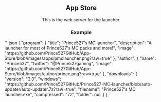 <h2 align="center">App Store</h2>

<p align="center">This is the web server for the launcher.</p>

<h3 align="center">Example</h3>
```json
{
    "program": {
        "title": "Prince527's MC launcher",
        "description": "A launcher for most of Prince527's MC packs and more!",
        "image": "https://github.com/Prince527GitHub/App-Store/blob/images/apps/pmclauncher.png?raw=true"
    },
    "author": {
        "name": "Prince527",
        "twitter": "@Prince527gaming",
        "image": "https://github.com/Prince527GitHub/App-Store/blob/images/author/prince.png?raw=true"
    },
    "downloads": {
        "version": "3.0",
        "windows": "https://github.com/Prince527GitHub/Prince527-MC-launcher/blob/auto-updater/auto-updater.7z?raw=true",
        "filename": "Prince527's MC launcher.exe",
        "compressed": "7z",
        "folder": null
    }
}
```
